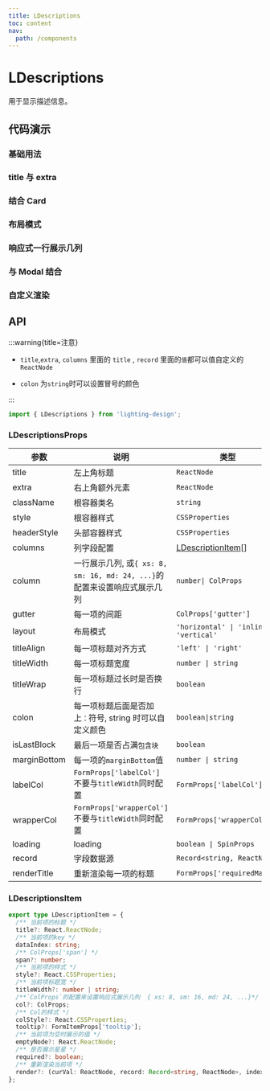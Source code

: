 ```yaml
---
title: LDescriptions
toc: content
nav:
  path: /components
---
```


# LDescriptions

用于显示描述信息。

## 代码演示

### 基础用法

<code src='./demos/Demo1.tsx' background='#f5f5f5'></code>

### title 与 extra

<code src='./demos/Demo2.tsx' background='#f5f5f5'></code>

### 结合 Card

<code src='./demos/Demo3.tsx' background='#f5f5f5'></code>

### 布局模式

<code src='./demos/Demo4.tsx' background='#f5f5f5'></code>

### 响应式一行展示几列

<code src='./demos/Demo7.tsx' background='#f5f5f5'></code>

### 与 Modal 结合

<code src='./demos/Demo5.tsx' background='#f5f5f5'></code>

### 自定义渲染

<code src='./demos/Demo6.tsx' background='#f5f5f5'></code>

## API

:::warning{title=注意}

- `title`,`extra`, `columns` 里面的 `title` , `record` 里面的`值`都可以值自定义的`ReactNode`

- `colon` 为`string`时可以设置冒号的颜色

:::

```ts
import { LDescriptions } from 'lighting-design';
```

### LDescriptionsProps

| 参数         | 说明                                                                      | 类型                                     | 默认值         |
| ------------ | ------------------------------------------------------------------------- | ---------------------------------------- | -------------- |
| title        | 左上角标题                                                                | `ReactNode`                              | `- `           |
| extra        | 右上角额外元素                                                            | `ReactNode`                              | `true`         |
| className    | 根容器类名                                                                | `string`                                 | `-`            |
| style        | 根容器样式                                                                | `CSSProperties`                          | `-`            |
| headerStyle  | 头部容器样式                                                              | `CSSProperties`                          | `-`            |
| columns      | 列字段配置                                                                | [LDescriptionItem](/LDescriptionItem)[]  | `[]`           |
| column       | 一行展示几列, 或`{ xs: 8, sm: 16, md: 24, ...}`的配置来设置响应式展示几列 | `number\| ColProps`                      | `3`            |
| gutter       | 每一项的间距                                                              | `ColProps['gutter']`                     | `16`           |
| layout       | 布局模式                                                                  | `'horizontal' \| 'inline' \| 'vertical'` | `'horizontal'` |
| titleAlign   | 每一项标题对齐方式                                                        | `'left' \| 'right'`                      | `'right'`      |
| titleWidth   | 每一项标题宽度                                                            | `number \| string`                       | `-`            |
| titleWrap    | 每一项标题过长时是否换行                                                  | `boolean`                                | `false`        |
| colon        | 每一项标题后面是否加上`：`符号, string 时可以自定义颜色                   | `boolean\|string`                        | `true`         |
| isLastBlock  | 最后一项是否占满`包含块`                                                  | `boolean`                                | `true`         |
| marginBottom | 每一项的`marginBottom`值                                                  | `number \| string`                       | `16`           |
| labelCol     | `FormProps['labelCol']` 不要与`titleWidth`同时配置                        | `FormProps['labelCol']`                  | `-`            |
| wrapperCol   | `FormProps['wrapperCol']` 不要与`titleWidth`同时配置                      | `FormProps['wrapperCol']`                | `-`            |
| loading      | loading                                                                   | `boolean \| SpinProps`                   | `-`            |
| record       | 字段数据源                                                                | `Record<string, ReactNode>`              | `-`            |
| renderTitle  | 重新渲染每一项的标题                                                      | `FormProps['requiredMark']`              | `-`            |

### LDescriptionsItem

```ts
export type LDescriptionItem = {
  /** 当前项的标题 */
  title?: React.ReactNode;
  /** 当前项的key */
  dataIndex: string;
  /** ColProps['span'] */
  span?: number;
  /** 当前项的样式 */
  style?: React.CSSProperties;
  /** 当前项标题宽 */
  titleWidth?: number | string;
  /**`ColProps`的配置来设置响应式展示几列  { xs: 8, sm: 16, md: 24, ...}*/
  col?: ColProps;
  /** Col的样式 */
  colStyle?: React.CSSProperties;
  tooltip?: FormItemProps['tooltip'];
  /** 当前项为空时展示的值 */
  emptyNode?: React.ReactNode;
  /** 是否展示星星 */
  required?: boolean;
  /** 重新渲染当前项 */
  render?: (curVal: ReactNode, record: Record<string, ReactNode>, index: number) => ReactNode;
};
```
